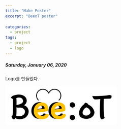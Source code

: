```yaml
---
title: "Make Poster"
excerpt: "BeeoT poster"

categories:
  - project
tags:
  - project
  - logo
---
```


##### Saturday, January 06, 2020

Logo를 만들었다.

![](https://raw.githubusercontent.com/beeot/beeot.github.io/master/_docs/project/beeot_logo.JPG)
